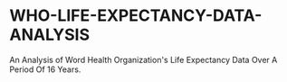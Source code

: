 # WHO-LIFE-EXPECTANCY-DATA-ANALYSIS
An Analysis of Word Health Organization's Life Expectancy Data Over A Period Of 16 Years.

